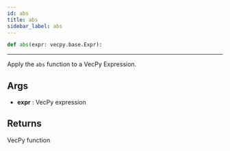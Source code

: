 ```yaml
---
id: abs
title: abs
sidebar_label: abs  
---
```


```python
def abs(expr: vecpy.base.Expr):
```

---


Apply the `abs` function to a VecPy Expression.

## Args
* **expr**  : VecPy expression

## Returns
VecPy function



